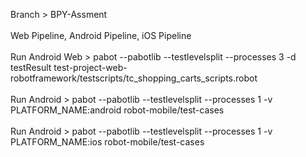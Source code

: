 Branch > BPY-Assment\
\
Web Pipeline, Android Pipeline, iOS Pipeline\
\
Run Android Web > pabot --pabotlib --testlevelsplit --processes 3 -d testResult test-project-web-robotframework/testscripts/tc_shopping_carts_scripts.robot\
\
Run Android >  pabot --pabotlib --testlevelsplit --processes 1 -v PLATFORM_NAME:android robot-mobile/test-cases\
\
Run Android >  pabot --pabotlib --testlevelsplit --processes 1 -v PLATFORM_NAME:ios robot-mobile/test-cases